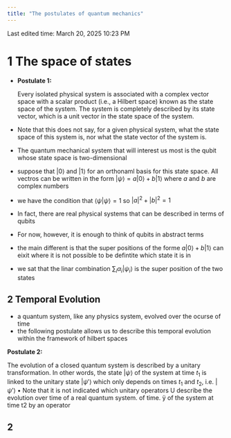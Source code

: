 ```yaml
---
title: "The postulates of quantum mechanics"
---
```

Last edited time: March 20, 2025 10:23 PM

# 1  The space of states

- **Postulate 1:**
    
    Every isolated physical system is associated with a complex
    vector space with a scalar product (i.e., a Hilbert space) known as the
    state space of the system. The system is completely described by its
    state vector, which is a unit vector in the state space of the system.
    
- Note that this does not say, for a given physical system, what the state
space of this system is, nor what the state vector of the system is.
- The quantum mechanical system that will interest us most is the qubit whose
state space is two-dimensional
- suppose that $| 0 \rangle$ and $|1 \rangle$ for an orthonaml basis for this state space. All vectros can be written in the form $| \psi \rangle = a |0 \rangle + b |1 \rangle$ where $a$ and $b$ are complex numbers
- we have the condition that $\langle \psi | \psi \rangle = 1$ so $|a|^2 + |b|^2 = 1$
- In fact, there are real physical systems that can be described in terms of qubits
- For now, however, it is enough to think of qubits in abstract terms
- the main different is that the super positions of the forme $a |0 \rangle + b |1 \rangle$ can eixit where it is not possible to be defintite which state it is in
- we sat that the linar combination $\sum_i \alpha _i |\psi _i \rangle$ is the super position of the two states

## 2 Temporal Evolution

- a quantum system, like any physics system, evolved over the ocurse of time
- the following postulate allows us to describe this temporal evolution within the framework of hilbert spaces

**Postulate 2:**

The evolution of a closed quantum system is described by a
unitary transformation. In other words, the state $| \psi \rangle$ of the system at time $t_1$
is linked to the unitary state $| \psi '\rangle$ which only depends on times $t_1$ and $t_2$, i.e.
$| \psi ' \rangle$ 
• Note that it is not indicated which unitary operators U describe the evolution
over time of a real quantum system.
of time.
ÿ of the system at time t2 by an operator

 

## 2
